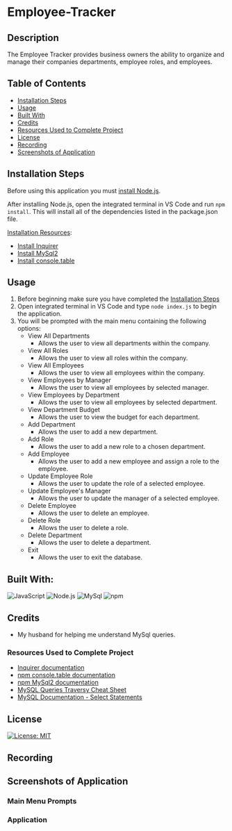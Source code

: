 # Employee-Tracker

## Description
The Employee Tracker provides business owners the ability to organize and manage their companies departments, employee roles, and employees.

## Table of Contents
- [Installation Steps](#installation-steps)
- [Usage](#usage)
- [Built With](#built-with)
- [Credits](#credits)
- [Resources Used to Complete Project](#resources-used-to-complete-project)
- [License](#license)
- [Recording](#recording)
- [Screenshots of Application](#screenshots-of-application)

## Installation Steps
Before using this application you must [install Node.js](https://nodejs.org/en/).

After installing Node.js, open the integrated terminal in VS Code and run `npm install`.  This will install all of the dependencies listed in the package.json file. 

<u>Installation Resources</u>:
- [Install Inquirer](https://www.npmjs.com/package/inquirer#installation)
- [Install MySql2](https://www.npmjs.com/package/mysql2#installation)
- [Install console.table](https://www.npmjs.com/package/console.table)

## Usage
1. Before beginning make sure you have completed the [Installation Steps](#installation-steps)
2. Open integrated terminal in VS Code and type `node index.js` to begin the application.
3. You will be prompted with the main menu containing the following options:
   - View All Departments
      - Allows the user to view all departments within the company. 
   - View All Roles
      - Allows the user to view all roles within the company.
   - View All Employees
      - Allows the user to view all employees within the company.
   - View Employees by Manager
      - Allows the user to view all employees by selected manager.
   - View Employees by Department
      - Allows the user to view all employees by selected department.
   - View Department Budget
      - Allows the user to view the budget for each department.
   - Add Department
      - Allows the user to add a new department.
   - Add Role
      - Allows the user to add a new role to a chosen department. 
   - Add Employee
      - Allows the user to add a new employee and assign a role to the employee. 
   - Update Employee Role
      - Allows the user to update the role of a selected employee. 
   - Update Employee's Manager
      - Allows the user to update the manager of a selected employee.
   - Delete Employee
      - Allows the user to delete an employee.
   - Delete Role
      - Allows the user to delete a role. 
   - Delete Department
      - Allows the user to delete a department.
   - Exit
      - Allows the user to exit the database. 

## Built With:
![JavaScript](https://img.shields.io/badge/JavaScript-323330?style=for-the-badge&logo=javascript&logoColor=F7DF1E) ![Node.js](https://img.shields.io/badge/Node.js-339933?style=for-the-badge&logo=nodedotjs&logoColor=white) ![MySql](https://img.shields.io/badge/MySQL-005C84?style=for-the-badge&logo=mysql&logoColor=white) ![npm](https://img.shields.io/badge/npm-CB3837?style=for-the-badge&logo=npm&logoColor=white)

## Credits
- My husband for helping me understand MySql queries. 

### Resources Used to Complete Project
- [Inquirer documentation](https://www.npmjs.com/package/inquirer#documentation)
- [npm console.table documentation](https://www.npmjs.com/package/console.table)
- [npm MySql2 documentation](https://www.npmjs.com/package/mysql2)
- [MySQL Queries Traversy Cheat Sheet](https://gist.github.com/bradtraversy/c831baaad44343cc945e76c2e30927b3)
- [MySQL Documentation - Select Statements](https://dev.mysql.com/doc/refman/8.0/en/select.html)

## License
[![License: MIT](https://img.shields.io/badge/License-MIT-yellow.svg)](https://opensource.org/licenses/MIT)

## Recording

## Screenshots of Application

### Main Menu Prompts


### Application 




